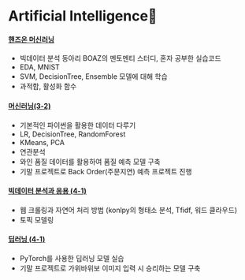 
# Artificial Intelligence🤖

#### [핸즈온 머신러닝](https://github.com/HayeonKang01/ML/tree/HandsOnML)
  - 빅데이터 분석 동아리 BOAZ의 멘토멘티 스터디, 혼자 공부한 실습코드
  - EDA, MNIST
  - SVM, DecisionTree, Ensemble 모델에 대해 학습
  - 과적합, 활성화 함수
#### [머신러닝(3-2)](https://github.com/HayeonKang01/ML/tree/머신러닝(3-2))
  - 기본적인 파이썬을 활용한 데이터 다루기
  - LR, DecisionTree, RandomForest
  - KMeans, PCA
  - 연관분석
  - 와인 품질 데이터를 활용하여 품질 예측 모델 구축
  - 기말 프로젝트로 Back Order(주문지연) 예측 프로젝트 진행
#### [빅데이터 분석과 응용 (4-1)](https://github.com/HayeonKang01/ML/tree/빅데이터-분석과-응용-(4-1))
  - 웹 크롤링과 자연어 처리 방법 (konlpy의 형태소 분석, Tfidf, 워드 클라우드)
  - 토픽 모델링
#### [딥러닝 (4-1)](https://github.com/HayeonKang01/AI/tree/%EB%94%A5%EB%9F%AC%EB%8B%9D-(4-1))
  - PyTorch를 사용한 딥러닝 모델 실습
  - 기말 프로젝트로 가위바위보 이미지 입력 시 승리하는 모델 구축
